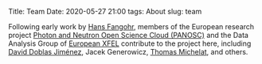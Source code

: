 Title: Team
Date: 2020-05-27 21:00
tags: About
slug: team

Following early work by [Hans Fangohr](http://fangohr.github.io), members of the
European research project [Photon and Neutron Open Science Cloud
(PANOSC)](http://panosc.eu) and the Data Analysis Group of [European
XFEL](https://xfel.eu) contribute to the project here, including [David Doblas
Jiménez](https://git.elnota.space/daviddoji/), Jacek Generowicz, [Thomas
Michelat](https://github.com/tmichela), and others.



